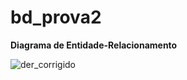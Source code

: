 # bd_prova2

**Diagrama de Entidade-Relacionamento**

![der_corrigido](https://user-images.githubusercontent.com/48067196/132141997-3be3338a-2b24-46f6-a796-88e03140c9dc.png)

